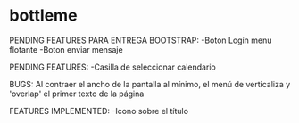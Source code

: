 # bottleme
PENDING FEATURES PARA ENTREGA BOOTSTRAP:
-Boton Login menu flotante
-Boton enviar mensaje

PENDING FEATURES:
-Casilla de seleccionar calendario

BUGS:
Al contraer el ancho de la pantalla al mínimo, el menú de verticaliza y 'overlap' el primer texto de la página

FEATURES IMPLEMENTED:
-Icono sobre el título